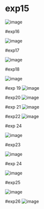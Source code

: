 # exp15

![image](https://github.com/Mahishaw/TOC/assets/117896534/d778cc5e-6bbb-4b1c-9f62-0ce7f0c9e1b5)

#exp16

![image](https://github.com/Mahishaw/TOC/assets/117896534/c4296777-4506-498a-8ba0-303dc626d0b0)

#exp17

![image](https://github.com/Mahishaw/TOC/assets/117896534/f4e11a16-e6ef-4315-823c-961814b5ac90)


#exp18

![image](https://github.com/Mahishaw/TOC/assets/117896534/897ac60a-2762-4bef-9cf5-75b3aeebb1e3)


#exp 19
![image](https://github.com/Mahishaw/TOC/assets/117896534/50fea83a-c616-4b9d-8863-c5c03e9f613d)


#exp20
![image](https://github.com/Mahishaw/TOC/assets/117896534/4864d659-10cf-4765-983f-50d362856d6d)

#exp 21
![image](https://github.com/Mahishaw/TOC/assets/117896534/be71e4d8-3fb4-4129-9983-910c4733e6fc)

#exp22
![image](https://github.com/Mahishaw/TOC/assets/117896534/e13683ee-bffc-4f5f-99fa-abf87ee08c3f)

#exp 24

![image](https://github.com/Mahishaw/TOC/assets/117896534/1452c7d0-8dae-43e3-8ac1-ad9c1aec8696)


#exp23

![image](https://github.com/Mahishaw/TOC/assets/117896534/d9872e83-a3a6-454c-a0a3-a0f7463e89f6)

#exp 24

![image](https://github.com/Mahishaw/TOC/assets/117896534/472215f6-0566-4b06-9d3d-73c9754e537d)

#exp25

![image](https://github.com/Mahishaw/TOC/assets/117896534/cbc9bc23-b670-46b0-ab1c-e311c43f7330)

#exp26
![image](https://github.com/Mahishaw/TOC/assets/117896534/f74673d6-c57e-4e1e-8ff9-2e187e66eeda)







